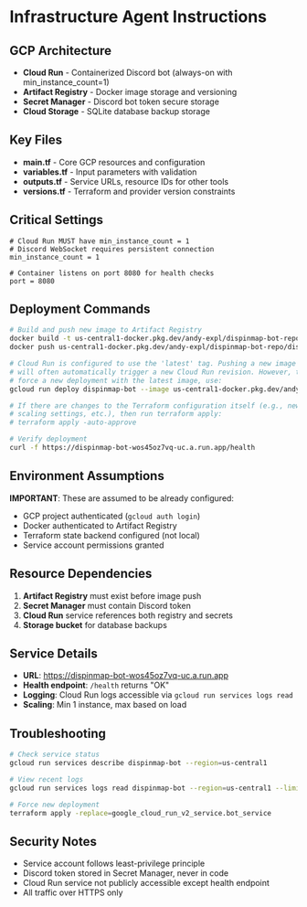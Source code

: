 # Infrastructure Agent Instructions

## GCP Architecture

- **Cloud Run** - Containerized Discord bot (always-on with
  min_instance_count=1)
- **Artifact Registry** - Docker image storage and versioning
- **Secret Manager** - Discord bot token secure storage
- **Cloud Storage** - SQLite database backup storage

## Key Files

- **main.tf** - Core GCP resources and configuration
- **variables.tf** - Input parameters with validation
- **outputs.tf** - Service URLs, resource IDs for other tools
- **versions.tf** - Terraform and provider version constraints

## Critical Settings

```hcl
# Cloud Run MUST have min_instance_count = 1
# Discord WebSocket requires persistent connection
min_instance_count = 1

# Container listens on port 8080 for health checks
port = 8080
```

## Deployment Commands

```bash
# Build and push new image to Artifact Registry
docker build -t us-central1-docker.pkg.dev/andy-expl/dispinmap-bot-repo/dispinmap-bot:latest .
docker push us-central1-docker.pkg.dev/andy-expl/dispinmap-bot-repo/dispinmap-bot:latest

# Cloud Run is configured to use the 'latest' tag. Pushing a new image with this tag
# will often automatically trigger a new Cloud Run revision. However, to explicitly
# force a new deployment with the latest image, use:
gcloud run deploy dispinmap-bot --image us-central1-docker.pkg.dev/andy-expl/dispinmap-bot-repo/dispinmap-bot:latest --region us-central1 --platform managed

# If there are changes to the Terraform configuration itself (e.g., new environment variables,
# scaling settings, etc.), then run terraform apply:
# terraform apply -auto-approve

# Verify deployment
curl -f https://dispinmap-bot-wos45oz7vq-uc.a.run.app/health
```

## Environment Assumptions

**IMPORTANT**: These are assumed to be already configured:

- GCP project authenticated (`gcloud auth login`)
- Docker authenticated to Artifact Registry
- Terraform state backend configured (not local)
- Service account permissions granted

## Resource Dependencies

1. **Artifact Registry** must exist before image push
2. **Secret Manager** must contain Discord token
3. **Cloud Run** service references both registry and secrets
4. **Storage bucket** for database backups

## Service Details

- **URL**: https://dispinmap-bot-wos45oz7vq-uc.a.run.app
- **Health endpoint**: `/health` returns "OK"
- **Logging**: Cloud Run logs accessible via `gcloud run services logs read`
- **Scaling**: Min 1 instance, max based on load

## Troubleshooting

```bash
# Check service status
gcloud run services describe dispinmap-bot --region=us-central1

# View recent logs
gcloud run services logs read dispinmap-bot --region=us-central1 --limit=50

# Force new deployment
terraform apply -replace=google_cloud_run_v2_service.bot_service
```

## Security Notes

- Service account follows least-privilege principle
- Discord token stored in Secret Manager, never in code
- Cloud Run service not publicly accessible except health endpoint
- All traffic over HTTPS only
